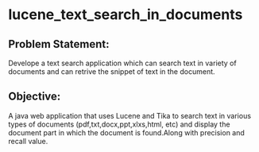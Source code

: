 # lucene_text_search_in_documents
Problem Statement:
-----------
Develope a text search application which can search text in variety of documents and can retrive the snippet of text in the document. 

Objective:
-------------
A java web application that uses Lucene and Tika to search text in various types of documents (pdf,txt,docx,ppt,xlxs,html, etc) and display the document part in which the document is found.Along with precision and recall value.

